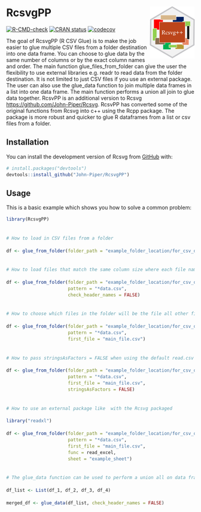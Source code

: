 
<!-- README.md is generated from README.Rmd. Please edit that file -->

# RcsvgPP <img src='man/figures/logo.png' align="right" height="138.5" /></a>

<!-- badges: start -->

[![R-CMD-check](https://github.com/John-Piper/RcsvgPP/workflows/R-CMD-check/badge.svg)](https://github.com/John-Piper/RcsvgPP/actions)
[![CRAN
status](https://www.r-pkg.org/badges/version/RcsvgPP)](https://CRAN.R-project.org/package=RcsvgPP)
[![codecov](https://codecov.io/gh/John-Piper/RcsvgPP/branch/main/graph/badge.svg)](https://codecov.io/gh/John-Piper/RcsvgPP?branch=main)
<!-- badges: end -->

The goal of RcsvgPP (R CSV Glue) is to make the job easier to glue
multiple CSV files from a folder destination into one data frame. You
can choose to glue data by the same number of columns or by the exact
column names and order. The main function glue_files_from_folder can
give the user the flexibility to use external libraries e.g. readr to
read data from the folder destination. It is not limited to just CSV
files if you use an external package. The user can also use the
glue_data function to join multiple data frames in a list into one data
frame. The main function performs a union all join to glue data
together. RcsvPP is an additional version to Rcsvg
<https://github.com/John-Piper/Rcsvg>. RcsvPP has converted some of the
original functions from Rcsvg into c++ using the Rcpp package. The
package is more robust and quicker to glue R dataframes from a list or
csv files from a folder.

## Installation

You can install the development version of Rcsvg from
[GitHub](https://github.com/) with:

``` r
# install.packages("devtools")
devtools::install_github("John-Piper/RcsvgPP")
```

## Usage

This is a basic example which shows you how to solve a common problem:

``` r
library(RcsvgPP)


# How to load in CSV files from a folder

df <- glue_from_folder(folder_path = "example_folder_location/for_csv_data/")


# How to load files that match the same column size where each file name ends with data

df <- glue_from_folder(folder_path = "example_folder_location/for_csv_data/",
                       pattern = "*data.csv",
                       check_header_names = FALSE)


# How to choose which files in the folder will be the file all other files have to match to be glued

df <- glue_from_folder(folder_path = "example_folder_location/for_csv_data/",
                       pattern = "*data.csv",
                       first_file = "main_file.csv")


# How to pass stringsAsFactors = FALSE when using the default read.csv when loading CSV files from a folder

df <- glue_from_folder(folder_path = "example_folder_location/for_csv_data/",
                       pattern = "*data.csv",
                       first_file = "main_file.csv",
                       stringsAsFactors = FALSE)


# How to use an external package like  with the Rcsvg packaged

library("readxl")

df <- glue_from_folder(folder_path = "example_folder_location/for_csv_data/",
                       pattern = "*data.csv",
                       first_file = "main_file.csv",
                       func = read_excel,
                       sheet = "example_sheet")


# The glue_data function can be used to perform a union all on data frames in a list. Only the data frames that match the first data frame in the list will be glued together to make a single data frame.  The glue_from_folder function is wrapper around the glue_data function.

df_list <- List(df_1, df_2, df_3, df_4)

merged_df <- glue_data(df_list, check_header_names = FALSE)
```
